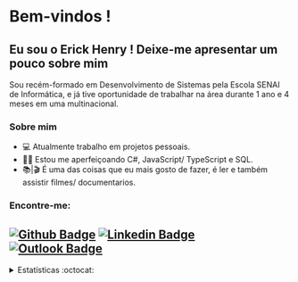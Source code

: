 # Bem-vindos !

## Eu sou o Erick Henry ! Deixe-me apresentar um pouco sobre mim
Sou recém-formado em Desenvolvimento de Sistemas pela Escola SENAI de Informática, e já tive oportunidade de trabalhar na área durante 1 ano e 4 meses em uma multinacional.

### Sobre mim
- 💻 Atualmente trabalho em projetos pessoais.
- 👨‍💻 Estou me aperfeiçoando C#, JavaScript/ TypeScript e SQL.
- 📚|🎬 É uma das coisas que eu mais gosto de fazer, é ler e também assistir filmes/ documentarios.

### Encontre-me:   

[![Github Badge](https://img.shields.io/badge/GitHub--000?style=social&logo=Github&logoColor=black&link=https://github.com/ErickHenry2023)](https://github.com/ErickHenry2023)
[![Linkedin Badge](https://img.shields.io/badge/LinkedIn--000?style=social&logo=Linkedin&logoColor=0077B5&link=https://www.linkedin.com/in/erick-henry-2023/)](https://www.linkedin.com/in/erick-henry-2023/)
[![Outlook Badge](https://img.shields.io/badge/email--000?style=social&logo=microsoft-outlook&logoColor=0078d4&link=mailto:erick_henrry_blv@hotmail.com)](mailto:erick_henrry_blv@hotmail.com)
---

<details align="left">
  <summary>Estatísticas :octocat:</summary>
  <br>
<p align="center">
 
<!-- [![Top Langs](https://github-readme-stats.vercel.app/api/top-langs/?username=ErickHenry2023)](https://github.com/ErickHenry2023/github-readme-stats) -->

[![Top Langs](https://github-readme-stats.vercel.app/api/top-langs/?username=ErickHenry2023&layout=compact)](https://github.com/anuraghazra/github-readme-stats)

![Anurag's github stats](https://github-readme-stats.vercel.app/api?username=ErickHenry2023&show_icons=true&theme=default)

<!--
[![willianrod's wakatime stats](https://github-readme-stats.vercel.app/api/wakatime?username=willianrod)](https://github.com/anuraghazra/github-readme-stats)
https://youtu.be/uuFB-bkud14 -->
 
</p>
</details> 
